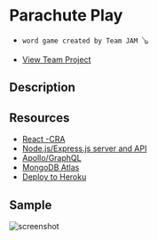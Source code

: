 # Parachute Play
- `word game created by Team JAM 🪕`
* [View Team Project](https://quiet-lowlands-47842.herokuapp.com/)

## Description

## Resources
* [React -CRA](https://reactjs.org/docs/create-a-new-react-app.html)
* [Node.js/Express.js server and API](https://expressjs.com/)
* [Apollo/GraphQL](https://www.apollographql.com/docs/react/)
* [MongoDB Atlas](https://www.mongodb.com/atlas)
* [Deploy to Heroku](https://www.heroku.com/)

## Sample
![screenshot]()
